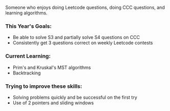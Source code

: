 <html>
<body>
  <p>Someone who enjoys doing Leetcode questions, doing CCC questions, and learning algorithms.</p>
  <h3>This Year's Goals:</h3>
  <ul>
    <li>Be able to solve S3 and partially solve S4 questions on CCC</li>
    <li>Consistently get 3 questions correct on weekly Leetcode contests</li>
  </ul>
  <h3>Current Learning:</h3>
  <ul>
    <li>Prim's and Kruskal's MST algorithms</li>
    <li>Backtracking</li>
  </ul>
  <h3>Trying to improve these skills:</h3>
  <ul>
    <li>Solving problems quickly and be successful on the first try</li>
    <li>Use of 2 pointers and sliding windows</li>
  </ul>
</body>
</html>
